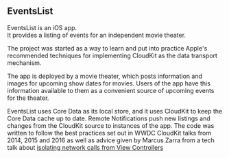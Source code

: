 ## EventsList
EventsList is an iOS app.  
It provides a listing of events for an independent movie theater.

The project was started as a way to learn and put into practice Apple's recommended techniques for implementing CloudKit as the data transport mechanism. 

The app is deployed by a movie theater, which posts information and images for upcoming show dates for movies. Users of the app have this information available to them as a convenient source of upcoming events for the theater. 

EventsList uses Core Data as its local store, and it uses CloudKit to keep the Core Data cache up to date. Remote Notifications push new listings and changes from the CloudKit source to instances of the app. The code was written to follow the best practices set out in WWDC CloudKit talks from 2014, 2015 and 2016 as well as advice given by Marcus Zarra from a tech talk about [isolating network calls from View Controllers](https://realm.io/news/slug-marcus-zarra-exploring-mvcn-swift/)